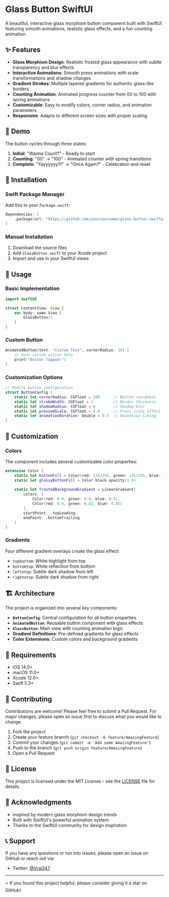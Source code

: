 # Glass Button SwiftUI

A beautiful, interactive glass morphism button component built with SwiftUI featuring smooth animations, realistic glass effects, and a fun counting animation.

## ✨ Features

- **Glass Morphism Design**: Realistic frosted glass appearance with subtle transparency and blur effects
- **Interactive Animations**: Smooth press animations with scale transformations and shadow changes
- **Gradient Strokes**: Multiple layered gradients for authentic glass-like borders
- **Counting Animation**: Animated progress counter from 00 to 100 with spring animations
- **Customizable**: Easy to modify colors, corner radius, and animation parameters
- **Responsive**: Adapts to different screen sizes with proper scaling

## 🎥 Demo

The button cycles through three states:
1. **Initial**: "Wanna Count?" - Ready to start
2. **Counting**: "00" → "100" - Animated counter with spring transitions
3. **Complete**: "Yayyyyyy!!!" → "Once Again?" - Celebration and reset

## 🚀 Installation

### Swift Package Manager
Add this to your `Package.swift`:

```swift
dependencies: [
    .package(url: "https://github.com/yourusername/glass-button-swiftui.git", from: "1.0.0")
]
```

### Manual Installation
1. Download the source files
2. Add `GlassButton.swift` to your Xcode project
3. Import and use in your SwiftUI views

## 📖 Usage

### Basic Implementation

```swift
import SwiftUI

struct ContentView: View {
    var body: some View {
        GlassButton()
    }
}
```

### Custom Button

```swift
AnimatedButton(text: "Custom Text", cornerRadius: 20) {
    // Your custom action here
    print("Button tapped!")
}
```

### Customization Options

```swift
// Modify button configuration
struct ButtonConfig {
    static let cornerRadius: CGFloat = 200      // Button roundness
    static let strokeWidth: CGFloat = 2         // Border thickness
    static let shadowRadius: CGFloat = 8        // Shadow blur
    static let pressedScale: CGFloat = 0.8      // Press scale effect
    static let animationDuration: Double = 0.5  // Animation timing
}
```

## 🎨 Customization

### Colors
The component includes several customizable color properties:

```swift
extension Color {
    static let buttonFill = Color(red: 125/255, green: 135/255, blue: 140/255).opacity(0.00)
    static let glassyButtonFill = Color.black.opacity(1.0)
    
    static let frostedBackgroundGradient = LinearGradient(
        colors: [
            Color(red: 0.9, green: 0.9, blue: 0.9),
            Color(red: 0.8, green: 0.82, blue: 0.85)
        ],
        startPoint: .topLeading,
        endPoint: .bottomTrailing
    )
}
```

### Gradients
Four different gradient overlays create the glass effect:
- `topbottom`: White highlight from top
- `bottomtop`: White reflection from bottom  
- `leftotop`: Subtle dark shadow from left
- `rightotop`: Subtle dark shadow from right

## 🏗️ Architecture

The project is organized into several key components:

- **`ButtonConfig`**: Central configuration for all button properties
- **`AnimatedButton`**: Reusable button component with glass effects
- **`GlassButton`**: Main view with counting animation logic
- **Gradient Definitions**: Pre-defined gradients for glass effects
- **Color Extensions**: Custom colors and background gradients

## 🔧 Requirements

- iOS 14.0+
- macOS 11.0+
- Xcode 12.0+
- Swift 5.3+

## 🤝 Contributing

Contributions are welcome! Please feel free to submit a Pull Request. For major changes, please open an issue first to discuss what you would like to change.

1. Fork the project
2. Create your feature branch (`git checkout -b feature/AmazingFeature`)
3. Commit your changes (`git commit -m 'Add some AmazingFeature'`)
4. Push to the branch (`git push origin feature/AmazingFeature`)
5. Open a Pull Request

## 📝 License

This project is licensed under the MIT License - see the [LICENSE](LICENSE) file for details.

## 🙏 Acknowledgments

- Inspired by modern glass morphism design trends
- Built with SwiftUI's powerful animation system
- Thanks to the SwiftUI community for design inspiration

## 📞 Support

If you have any questions or run into issues, please open an issue on GitHub or reach out via:

- Twitter: [@Vraj247](https://x.com/Vraj247)

---

⭐ If you found this project helpful, please consider giving it a star on GitHub!
